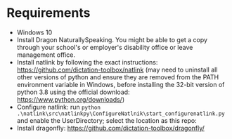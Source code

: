 
# Requirements
- Windows 10
- Install Dragon NaturallySpeaking. You might be able to get a copy through your school's or employer's disability office or leave management office. 
- Install natlink by following the exact instructions: https://github.com/dictation-toolbox/natlink (may need to uninstall all other versions of python and ensure they are removed from the PATH environment variable in Windows, before installing the 32-bit version of python 3.8 using the official download: https://www.python.org/downloads/)
- Configure natlink: run `python .\natlink\src\natlinkpy\ConfigureNatlnik\start_configurenatlink.py` and enable the UserDirectory; select the location as this repo:
- Install dragonfly: https://github.com/dictation-toolbox/dragonfly/ 

